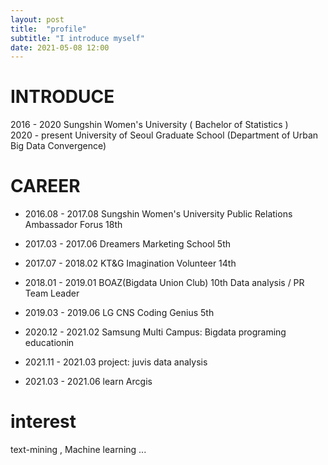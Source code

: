 ```yaml
---
layout: post
title:  "profile"
subtitle: "I introduce myself"
date: 2021-05-08 12:00 
---
```



# INTRODUCE
2016 - 2020      Sungshin Women's University ( Bachelor of Statistics )  
2020 - present   University of Seoul Graduate School (Department of Urban Big Data Convergence) 


# CAREER
- 2016.08 - 2017.08   Sungshin Women's University Public Relations Ambassador Forus 18th 
- 2017.03 - 2017.06   Dreamers Marketing School 5th 
- 2017.07 - 2018.02   KT&G Imagination Volunteer 14th
- 2018.01 - 2019.01   BOAZ(Bigdata Union Club) 10th  Data analysis  / PR Team Leader
- 2019.03 - 2019.06   LG CNS Coding Genius 5th
- 2020.12 - 2021.02   Samsung Multi Campus: Bigdata programing educationin

- 2021.11 - 2021.03   project: juvis data analysis   
- 2021.03 - 2021.06   learn Arcgis
  
  
# interest
text-mining , Machine learning ...



